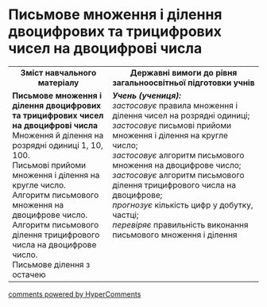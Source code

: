 <div id="hypercomments_widget" class="js-hypercomments-widget invisible"></div>

# Письмове множення і ділення двоцифрових та трицифрових чисел на двоцифрові числа
<table>
  <tr>
    <td width="40%" align="center"><b>Зміст навчального матеріалу<b></td>
    <td width="60%" align="center"><b>Державні вимоги до рівня загальноосвітньої підготовки учнів</b></td>
  </tr>
  <tr>
    <td width="40%" style="vertical-align:top !important;"><b>Письмове множення і ділення двоцифрових та трицифрових чисел на двоцифрові числа</b><br>
Множення й ділення на розрядні одиниці 1, 10, 100.<br>
Письмові прийоми множення і ділення на кругле число. <br>
Алгоритм письмового множення на двоцифрове число. <br>
Алгоритм письмового ділення трицифрового числа на двоцифрове число.<br>
Письмове ділення з остачею<br></td>
    <td width="60%" style="vertical-align:top !important;"><i><b>Учень (учениця):</b></i><br>
<i>застосовує</i> правила множення і ділення чисел на розрядні одиниці;<br>
<i>застосовує</i> письмові прийоми множення і ділення на кругле число; <br>
<i>застосовує</i> алгоритм письмового множення на двоцифрове число;<br>
<i>застосовує</i> алгоритм письмового ділення трицифрового числа на двоцифрове;<br>
<i>прогнозує</i> кількість цифр у добутку, частці;<br>
<i>перевіряє </i> правильність виконання письмового множення і ділення<br></td>
  </tr>
</table>

<div class="js-hypercomments-container">
    <a href="http://hypercomments.com" class="hc-link" title="comments widget">comments powered by HyperComments</a>
</div>